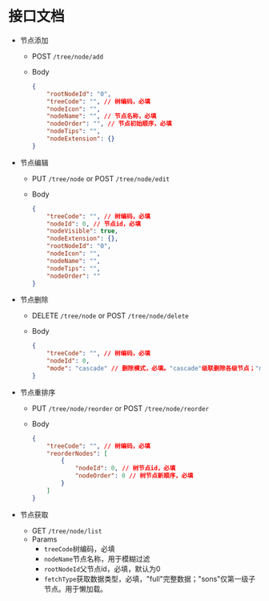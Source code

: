 # 接口文档

- 节点添加

  - POST `/tree/node/add`

  - Body

    ```json
    {
    	"rootNodeId": "0", 
    	"treeCode": "", // 树编码，必填
    	"nodeIcon": "",
    	"nodeName": "", // 节点名称，必填
    	"nodeOrder": "", // 节点初始顺序，必填
    	"nodeTips": "",
    	"nodeExtension": {}
    }
    ```

- 节点编辑

  - PUT `/tree/node` or POST `/tree/node/edit`

  - Body

    ```json
    {
    	"treeCode": "", // 树编码，必填
    	"nodeId": 0, // 节点id，必填
    	"nodeVisible": true,
    	"nodeExtension": {},
    	"rootNodeId": "0",
    	"nodeIcon": "",
    	"nodeName": "",
    	"nodeTips": "",
    	"nodeOrder": ""
    }
    ```

- 节点删除

  - DELETE `/tree/node` or POST `/tree/node/delete`

  - Body

    ```json
    {
    	"treeCode": "", // 树编码，必填
    	"nodeId": 0,
    	"mode": "cascade" // 删除模式，必填。"cascade"级联删除各级节点；"non-sons"没有子节点时删除，有时不能删除
    }
    ```

- 节点重排序

  - PUT `/tree/node/reorder` or POST `/tree/node/reorder`

  - Body  

    ```json
    {
    	"treeCode": "", // 树编码，必填
    	"reorderNodes": [
    		{
    			"nodeId": 0, // 树节点id，必填
    			"nodeOrder": 0 // 树节点新顺序，必填
    		}
    	]
    }
    ```

- 节点获取

  - GET `/tree/node/list`
  - Params
    - `treeCode`树编码，必填
    - `nodeName`节点名称，用于模糊过滤
    - `rootNodeId`父节点id，必填，默认为0
    - `fetchType`获取数据类型，必填，"full"完整数据；"sons"仅第一级子节点。用于懒加载。